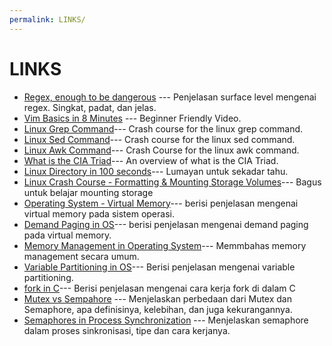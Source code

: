 ```yaml
---
permalink: LINKS/
---
```


# LINKS
* [Regex, enough to be dangerous](https://youtu.be/bgBWp9EIlMM?si=tPOrsdxd5k67UFAY) ---
Penjelasan surface level mengenai regex. Singkat, padat, dan jelas.
* [Vim Basics in 8 Minutes](https://youtu.be/ggSyF1SVFr4?si=XJkHJJFF2cRLWDgC) ---
Beginner Friendly Video.
* [Linux Grep Command](https://youtu.be/Tc_jntovCM0?si=QRjXSSFU4PjOUWYl)---
Crash course for the linux grep command.
* [Linux Sed Command](https://youtu.be/nXLnx8ncZyE?si=MHiwKnDQK9bhA54y)---
Crash course for the linux sed command.
* [Linux Awk Command](https://youtu.be/oPEnvuj9QrI?si=rzl8A5G-dS33LF8K)---
Crash Course for the linux awk command.
* [What is the CIA Triad](https://www.techtarget.com/whatis/definition/Confidentiality-integrity-and-availability-CIA)---
An overview of what is the CIA Triad.
* [Linux Directory in 100 seconds](https://youtu.be/42iQKuQodW4?si=9QvWY3b-G5oyY_ob)---
Lumayan untuk sekadar tahu.
* [Linux Crash Course - Formatting & Mounting Storage Volumes](https://youtu.be/2Z6ouBYfZr8?si=BhqTq8RVt4axaB-L)---
Bagus untuk belajar mounting storage
* [Operating System - Virtual Memory](https://www.tutorialspoint.com/operating_system/os_virtual_memory.htm)---
berisi penjelasan mengenai virtual memory pada sistem operasi.
* [Demand Paging in OS](https://www.javatpoint.com/os-demand-paging)---
berisi penjelasan mengenai demand paging pada virtual memory.
* [Memory Management in Operating System](https://www.geeksforgeeks.org/memory-management-in-operating-system/)---
Memmbahas memory management secara umum.
* [Variable Partitioning in OS](https://www.geeksforgeeks.org/variable-or-dynamic-partitioning-in-operating-system/)---
Berisi penjelasan mengenai variable partitioning.
* [fork in C](https://www.geeksforgeeks.org/fork-system-call/)---
Berisi penjelasan mengenai cara kerja fork di dalam C
* [Mutex vs Sempahore](https://www.geeksforgeeks.org/mutex-vs-semaphore/) --- 
Menjelaskan perbedaan dari Mutex dan Semaphore, apa definisinya, kelebihan, dan juga kekurangannya.
* [Semaphores in Process Synchronization](https://www.geeksforgeeks.org/semaphores-in-process-synchronization/) --- Menjelaskan semaphore dalam proses sinkronisasi, tipe dan cara kerjanya.
